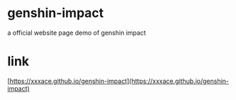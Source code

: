 # genshin-impact
a official website page demo of genshin impact

# link
[https://xxxace.github.io/genshin-impact](https://xxxace.github.io/genshin-impact)
